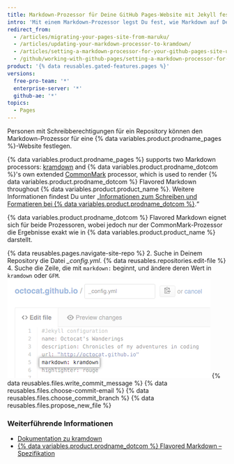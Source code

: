 ```yaml
---
title: Markdown-Prozessor für Deine GitHub Pages-Website mit Jekyll festlegen
intro: 'Mit einem Markdown-Prozessor legst Du fest, wie Markdown auf Deiner {% data variables.product.prodname_pages %}-Website dargestellt wird.'
redirect_from:
  - /articles/migrating-your-pages-site-from-maruku/
  - /articles/updating-your-markdown-processor-to-kramdown/
  - /articles/setting-a-markdown-processor-for-your-github-pages-site-using-jekyll
  - /github/working-with-github-pages/setting-a-markdown-processor-for-your-github-pages-site-using-jekyll
product: '{% data reusables.gated-features.pages %}'
versions:
  free-pro-team: '*'
  enterprise-server: '*'
  github-ae: '*'
topics:
  - Pages
---
```


Personen mit Schreibberechtigungen für ein Repository können den Markdown-Prozessor für eine {% data variables.product.prodname_pages %}-Website festlegen.

{% data variables.product.prodname_pages %} supports two Markdown processors: [kramdown](http://kramdown.gettalong.org/) and {% data variables.product.prodname_dotcom %}'s own extended [CommonMark](https://commonmark.org/) processor, which is used to render {% data variables.product.prodname_dotcom %} Flavored Markdown throughout {% data variables.product.product_name %}. Weitere Informationen findest Du unter „[Informationen zum Schreiben und Formatieren bei {% data variables.product.prodname_dotcom %}](/articles/about-writing-and-formatting-on-github).“

{% data variables.product.prodname_dotcom %} Flavored Markdown eignet sich für beide Prozessoren, wobei jedoch nur der CommonMark-Prozessor die Ergebnisse exakt wie in {% data variables.product.product_name %} darstellt.

{% data reusables.pages.navigate-site-repo %}
2. Suche in Deinem Repository die Datei *_config.yml*.
{% data reusables.repositories.edit-file %}
4. Suche die Zeile, die mit `markdown:` beginnt, und ändere deren Wert in `kramdown` oder `GFM`. ![Markdown-Einstellung in config.yml](/assets/images/help/pages/config-markdown-value.png)
{% data reusables.files.write_commit_message %}
{% data reusables.files.choose-commit-email %}
{% data reusables.files.choose_commit_branch %}
{% data reusables.files.propose_new_file %}

### Weiterführende Informationen

- [Dokumentation zu kramdown](https://kramdown.gettalong.org/documentation.html)
- [{% data variables.product.prodname_dotcom %} Flavored Markdown – Spezifikation](https://github.github.com/gfm/)
